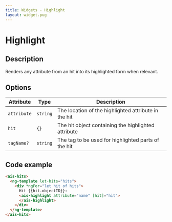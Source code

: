 ```yaml
---
title: Widgets - Highlight
layout: widget.pug
---
```


# Highlight

## Description

Renders any attribute from an hit into its highlighted form when relevant.

## Options

| Attribute   | Type     | Description
| -           | -        | -
| `attribute` | `string` | The location of the highlighted attribute in the hit
| `hit`       | `{}`     | The hit object containing the highlighted attribute
| `tagName?`  | `string` | The tag to be used for highlighted parts of the hit

## Code example

```html
<ais-hits>
  <ng-template let-hits="hits">
    <div *ngFor="let hit of hits">
      Hit {{hit.objectID}}:
      <ais-highlight attribute="name" [hit]="hit">
      </ais-highlight>
    </div>
  </ng-template>
</ais-hits>
```
